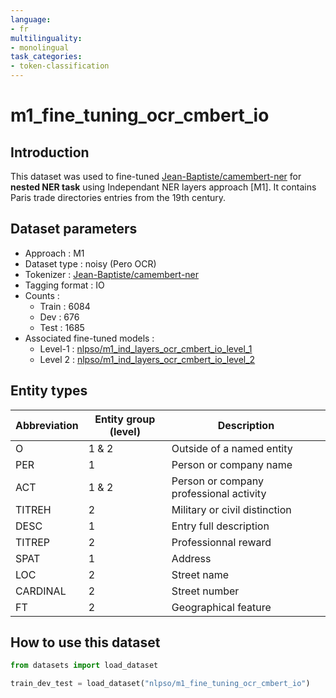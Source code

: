 ```yaml
---
language:
- fr
multilinguality:
- monolingual
task_categories:
- token-classification
---
```


# m1_fine_tuning_ocr_cmbert_io

## Introduction

This dataset was used to fine-tuned [Jean-Baptiste/camembert-ner](https://huggingface.co/Jean-Baptiste/camembert-ner) for **nested NER task** using Independant NER layers approach [M1]. 
It contains Paris trade directories entries from the 19th century.

## Dataset parameters

* Approach : M1
* Dataset type : noisy (Pero OCR)
* Tokenizer : [Jean-Baptiste/camembert-ner](https://huggingface.co/Jean-Baptiste/camembert-ner)
* Tagging format : IO
* Counts : 
    * Train : 6084
    * Dev : 676
    * Test : 1685
* Associated fine-tuned models :
    * Level-1 : [nlpso/m1_ind_layers_ocr_cmbert_io_level_1](https://huggingface.co/nlpso/m1_ind_layers_ocr_cmbert_io_level_1)
    * Level 2 : [nlpso/m1_ind_layers_ocr_cmbert_io_level_2](https://huggingface.co/nlpso/m1_ind_layers_ocr_cmbert_io_level_2)
    
## Entity types

Abbreviation|Entity group (level)|Description
-|-|-
O |1 & 2|Outside of a named entity
PER |1|Person or company name
ACT |1 & 2|Person or company professional activity
TITREH |2|Military or civil distinction
DESC |1|Entry full description
TITREP |2|Professionnal reward
SPAT |1|Address
LOC |2|Street name
CARDINAL |2|Street number
FT |2|Geographical feature

## How to use this dataset

```python
from datasets import load_dataset

train_dev_test = load_dataset("nlpso/m1_fine_tuning_ocr_cmbert_io")

